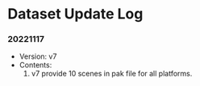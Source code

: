 # Dataset Update Log
### 20221117
* Version: v7
* Contents:
    1. v7 provide 10 scenes in pak file for all platforms.